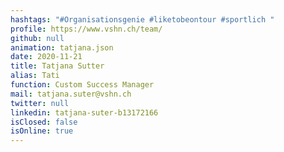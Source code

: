 ```yaml
---
hashtags: "#Organisationsgenie #liketobeontour #sportlich "
profile: https://www.vshn.ch/team/
github: null
animation: tatjana.json
date: 2020-11-21
title: Tatjana Sutter
alias: Tati
function: Custom Success Manager
mail: tatjana.suter@vshn.ch
twitter: null
linkedin: tatjana-suter-b13172166
isClosed: false
isOnline: true
---
```

